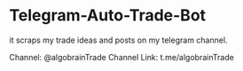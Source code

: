 # Telegram-Auto-Trade-Bot
it scraps my trade ideas and posts on my telegram channel.

Channel: @algobrainTrade
Channel Link: t.me/algobrainTrade
